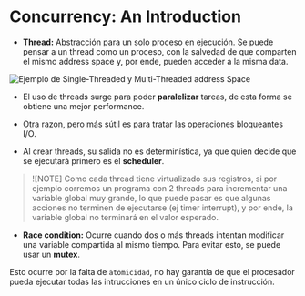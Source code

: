 # Concurrency: An Introduction

- **Thread:** Abstracción para un solo proceso en ejecución. Se puede pensar a un thread como un proceso, con la salvedad de que comparten el mismo address space y, por ende, pueden acceder a la misma data.

![Ejemplo de Single-Threaded y Multi-Threaded address Space]("img/ejemplo_1_arp_26.png")
- El uso de threads surge para poder **paralelizar** tareas, de esta forma se obtiene una mejor performance.

- Otra razon, pero más sútil es para tratar las operaciones bloqueantes I/O.

- Al crear threads, su salida no es determinística, ya que quien decide que se ejecutará primero es el **scheduler**.

> ![NOTE]
> Como cada thread tiene virtualizado sus registros, si por ejemplo corremos un programa con 2 threads para incrementar una variable global muy grande, lo que puede pasar es que algunas acciones no terminen de ejecutarse (ej timer interrupt), y por ende, la variable global no terminará en el valor esperado.

- **Race condition:** Ocurre cuando dos o más threads intentan modificar una variable compartida al mismo tiempo. Para evitar esto, se puede usar un **mutex**.

Esto ocurre por la falta de `atomicidad`, no hay garantía de que el procesador pueda ejecutar todas las intrucciones en un único ciclo de instrucción.




